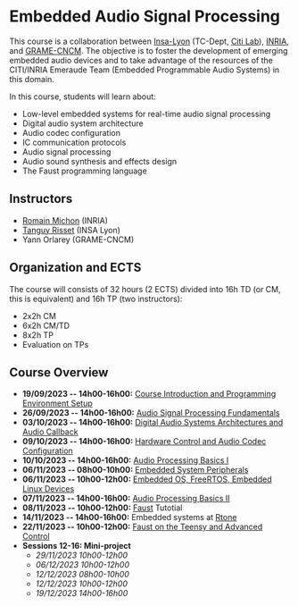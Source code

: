# Embedded Audio Signal Processing

This course is a collaboration between [Insa-Lyon](https://www.insa-lyon.fr/en/) (TC-Dept, [Citi Lab](http://www.citi-lab.fr/)), [INRIA](https://www.inria.fr/fr), and [GRAME-CNCM](http://www.grame.fr). The objective is to foster the development of emerging embedded audio devices and to take advantage of the resources of the CITI/INRIA Emeraude Team (Embedded Programmable Audio Systems) in this domain.

In this course, students will learn about:

* Low-level embedded systems for real-time audio signal processing
* Digital audio system architecture
* Audio codec configuration
* IC communication protocols
* Audio signal processing
* Audio sound synthesis and effects design 
* The Faust programming language

## Instructors

* [Romain Michon](https://ccrma.stanford.edu/~rmichon) (INRIA)
* [Tanguy Risset](http://perso.citi.insa-lyon.fr/trisset/) (INSA Lyon)
* Yann Orlarey (GRAME-CNCM)

## Organization and ECTS

The course will consists of 32 hours (2 ECTS) divided into 16h TD (or CM, this is equivalent) and 16h TP (two instructors):

* 2x2h CM
* 6x2h CM/TD
* 8x2h TP
* Evaluation on TPs

## Course Overview

* **19/09/2023 -- 14h00-16h00:** [Course Introduction and Programming Environment Setup](lectures/intro.md)
* **26/09/2023 -- 14h00-16h00:** [Audio Signal Processing Fundamentals](lectures/digital-audio.md)
* **03/10/2023 -- 14h00-16h00:** [Digital Audio Systems Architectures and Audio Callback](lectures/architecture.md)
* **09/10/2023 -- 14h00-16h00:** [Hardware Control and Audio Codec Configuration](lectures/control.md)
* **10/10/2023 -- 14h00-16h00:** [Audio Processing Basics I](lectures/dsp1.md)
* **06/11/2023 -- 08h00-10h00:** [Embedded System Peripherals](lectures/embedded.md)
* **06/11/2023 -- 10h00-12h00:** [Embedded OS, FreeRTOS, Embedded Linux Devices](lectures/os.md)
* **07/11/2023 -- 14h00-16h00:** [Audio Processing Basics II](lectures/dsp2.md)
* **08/11/2023 -- 10h00-12h00:** [Faust](https://faust.grame.fr) Tutotial
* **14/11/2023 -- 14h00-16h00:** Embedded systems at [Rtone](https://rtone.fr/)
* **22/11/2023 -- 10h00-12h00:** [Faust on the Teensy and Advanced Control](lectures/teensy-faust.md)
* **Sessions 12-16: Mini-project**
    * *29/11/2023 10h00-12h00*
    * *06/12/2023 10h00-12h00*
    * *12/12/2023 08h00-10h00*
    * *12/12/2023 10h00-12h00*
    * *19/12/2023 14h00-16h00*

<!--

## Final Projects

For your final project, we would like you to work in groups of 2. Pick any of the following projects up (they are ordered by level of complexity). Have fun!

### Project Idea 1: Towards Resonant Filters

The goal of this project is to implement a resonant filter that can be configured as a lowpass, bandpass, or highpass. For this, you will first need to implement a biquad filter: [https://en.wikipedia.org/wiki/Digital_biquad_filter](https://en.wikipedia.org/wiki/Digital_biquad_filter) (direct form 2 is preferred). You will then have to format the coefficients of that filter using the [bilinear transform](https://en.wikipedia.org/wiki/Bilinear_transform) such that:

```
tf2s(b2,b1,b0,a1,a0,w1) = tf2(b0d,b1d,b2d,a1d,a2d)
with {
  c   = 1/tan(w1*0.5/SR);
  csq = c*c;
  d   = a0 + a1 * c + csq;
  b0d = (b0 + b1 * c + b2 * csq)/d;
  b1d = 2 * (b0 - b2 * csq)/d;
  b2d = (b0 - b1 * c + b2 * csq)/d;
  a1d = 2 * (a0 - csq)/d;
  a2d = (a0 - a1*c + csq)/d;
};
```

where `tf2` is a direct form 2 biquad and SR the sampling rate.

Finally, you'll have to format the coefficients of the `tf2s` filter such that:

```
resonlp(fc,Q,gain) = tf2s(b2,b1,b0,a1,a0,wc)
with {
     wc = 2*PI*fc;
     a1 = 1/Q;
     a0 = 1;
     b2 = 0;
     b1 = 0;
     b0 = gain;
};
```

(for the resonant lowpass)

```
resonbp(fc,Q,gain) = tf2s(b2,b1,b0,a1,a0,wc)
with {
     wc = 2*PI*fc;
     a1 = 1/Q;
     a0 = 1;
     b2 = 0;
     b1 = gain;
     b0 = 0;
};
```

(for the resonant bandpass)

```
resonhp(fc,Q,gain,x) = gain*x-resonlp(fc,Q,gain,x);
```

(for the resonant highpass).

Please, note that Q controls the bandwidth of the filter such that: `Q = fc/BW`.

Wrap this up by plugging a broadband signal generator (e.g., sawtooth oscillator or white noise generator) to the filter. Come up with some nice mapping controlled with hardware sensors (i.e., rotary pot, etc.).

### Project Idea 2: Hearing Aids

Basic hearing aids just implement a set of peak equalizing filters connected in sequence and taking the following form:

```
peak_eq(Lfx,fx,B) = tf2s(1,b1s,1,a1s,1,wx) with {
  T = 1.0/SR;
  Bw = B*T/sin(wx*T); // prewarp s-bandwidth for more accuracy in z-plane
  a1 = PI*Bw;
  b1 = g*a1;
  g = db2linear(abs(Lfx));
  if(Lfx>0) {
    b1s = b1;
    a1s = a1;
  }
  else {
    b1s = a1;
    a1s = b1;
  }
  wx = 2*PI*fx;
};
```

where the definition of `tf2s` (direct-form 2 biquadratic filter operating the bilinear transform) can be found in [Towards Resonant Filter](#towards-resonant-filters). `Lfx` controls the level of the filter in dB (0 for no filtering, negative value for band reduction, and positive value for band amplification). `fx` is the center frequency, `B` the bandwidth in Hz.

Make an hearing aids allowing us to control at least five bands.

### Project Idea 3: MIDI-Controlled Synthesizer

(This project idea is more targeted towards musicians.)

Implement a MIDI-controlled synthesizer based on the Teensy using the [Teensy USB MIDI Library](https://www.pjrc.com/teensy/td_midi.html). For that, you will need a midi keyboard (we can provide one if necessary). You'll also have to externally power your Teensy (we can help with that). Beyond implementing a cool-sounding synth, we encourage you to think about how polyphony could be implemented.

In the end, you wanna have a MIDI keyboard connected to your Teensy and sound coming out of it...

### Project Idea 4: Guitar Pedal Effect

If you know what you're doing, feel free to implement any guitar pedal effect that you like and that hasn't been studied in class on the Teensy (e.g., distortion, chorus, phaser, etc.).

### Project Idea 5: Sound Synthesis Module

If you know what you're doing, feel free to implement any sound synthesis algorithm that you like and that hasn't been studied in class on the Teensy (e.g., granular synthesis, physical modeling, vocoder, etc.).

### Project Idea 6: Cochlear Implant Simulation

Implement a [cochlear implant](https://en.wikipedia.org/wiki/Cochlear_implant) simulator on the Teensy using the description provided in [this paper](cochlear.pdf).
-->
